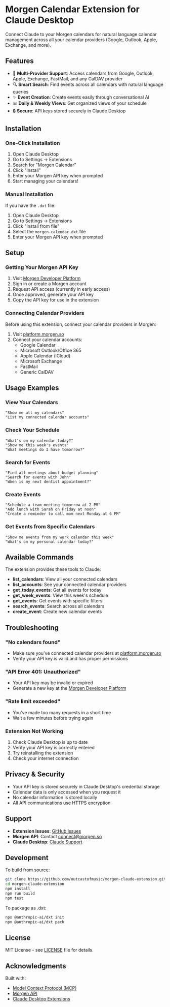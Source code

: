 # Morgen Calendar Extension for Claude Desktop

Connect Claude to your Morgen calendars for natural language calendar management across all your calendar providers (Google, Outlook, Apple, Exchange, and more).

## Features

- 📅 **Multi-Provider Support**: Access calendars from Google, Outlook, Apple, Exchange, FastMail, and any CalDAV provider
- 🔍 **Smart Search**: Find events across all calendars with natural language queries
- ✨ **Event Creation**: Create events easily through conversational AI
- 📊 **Daily & Weekly Views**: Get organized views of your schedule
- 🔒 **Secure**: API keys stored securely in Claude Desktop

## Installation

### One-Click Installation

1. Open Claude Desktop
2. Go to Settings → Extensions
3. Search for "Morgen Calendar"
4. Click "Install"
5. Enter your Morgen API key when prompted
6. Start managing your calendars!

### Manual Installation

If you have the `.dxt` file:

1. Open Claude Desktop
2. Go to Settings → Extensions
3. Click "Install from file"
4. Select the `morgen-calendar.dxt` file
5. Enter your Morgen API key when prompted

## Setup

### Getting Your Morgen API Key

1. Visit [Morgen Developer Platform](https://platform.morgen.so/developers-api)
2. Sign in or create a Morgen account
3. Request API access (currently in early access)
4. Once approved, generate your API key
5. Copy the API key for use in the extension

### Connecting Calendar Providers

Before using this extension, connect your calendar providers in Morgen:

1. Visit [platform.morgen.so](https://platform.morgen.so)
2. Connect your calendar accounts:
   - Google Calendar
   - Microsoft Outlook/Office 365
   - Apple Calendar (iCloud)
   - Microsoft Exchange
   - FastMail
   - Generic CalDAV

## Usage Examples

### View Your Calendars
```
"Show me all my calendars"
"List my connected calendar accounts"
```

### Check Your Schedule
```
"What's on my calendar today?"
"Show me this week's events"
"What meetings do I have tomorrow?"
```

### Search for Events
```
"Find all meetings about budget planning"
"Search for events with John"
"When is my next dentist appointment?"
```

### Create Events
```
"Schedule a team meeting tomorrow at 2 PM"
"Add lunch with Sarah on Friday at noon"
"Create a reminder to call mom next Monday at 6 PM"
```

### Get Events from Specific Calendars
```
"Show me events from my work calendar this week"
"What's on my personal calendar today?"
```

## Available Commands

The extension provides these tools to Claude:

- **list_calendars**: View all your connected calendars
- **list_accounts**: See your connected calendar providers
- **get_today_events**: Get all events for today
- **get_week_events**: View this week's schedule
- **get_events**: Get events with specific filters
- **search_events**: Search across all calendars
- **create_event**: Create new calendar events

## Troubleshooting

### "No calendars found"
- Make sure you've connected calendar providers at [platform.morgen.so](https://platform.morgen.so)
- Verify your API key is valid and has proper permissions

### "API Error 401: Unauthorized"
- Your API key may be invalid or expired
- Generate a new key at the [Morgen Developer Platform](https://platform.morgen.so/developers-api)

### "Rate limit exceeded"
- You've made too many requests in a short time
- Wait a few minutes before trying again

### Extension Not Working
1. Check Claude Desktop is up to date
2. Verify your API key is correctly entered
3. Try reinstalling the extension
4. Check your internet connection

## Privacy & Security

- Your API key is stored securely in Claude Desktop's credential storage
- Calendar data is only accessed when you request it
- No calendar information is stored locally
- All API communications use HTTPS encryption

## Support

- **Extension Issues**: [GitHub Issues](https://github.com/outcastofmusic/morgen-claude-extension/issues)
- **Morgen API**: Contact connect@morgen.so
- **Claude Desktop**: [Claude Support](https://support.anthropic.com)

## Development

To build from source:

```bash
git clone https://github.com/outcastofmusic/morgen-claude-extension.git
cd morgen-claude-extension
npm install
npm run build
npm test
```

To package as .dxt:
```bash
npx @anthropic-ai/dxt init
npx @anthropic-ai/dxt pack
```

## License

MIT License - see [LICENSE](LICENSE) file for details.

## Acknowledgments

Built with:
- [Model Context Protocol (MCP)](https://modelcontextprotocol.io)
- [Morgen API](https://morgen.so)
- [Claude Desktop Extensions](https://anthropic.com/claude/desktop)